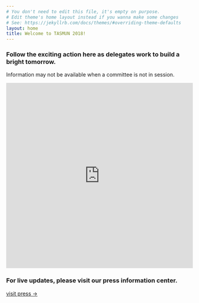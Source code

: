 ```yaml
---
# You don't need to edit this file, it's empty on purpose.
# Edit theme's home layout instead if you wanna make some changes
# See: https://jekyllrb.com/docs/themes/#overriding-theme-defaults
layout: home
title: Welcome to TASMUN 2018!
---
```

<div class="col-md-12 text-left">
  <h3>Follow the exciting action here as delegates work to build a bright tomorrow.</h3>
  <p class="white">Information may not be available when a committee is not in session.</p>
  <iframe class="airtable-embed" src="https://airtable.com/embed/shrpP3VUL1bhRZBZf?backgroundColor=transparent&layout=card" frameborder="0" onmousewheel="" width="100%" height="500" style="background: transparent; border: none;"></iframe>
  <h3>For live updates, please visit our press information center.</h3>
  <a class="btn btn-info" href="http://blogs.tas.edu.tw/tasmunpress/">visit press →</a>
</div>
